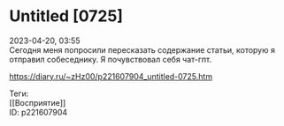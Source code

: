 Untitled [0725]
================

   
 2023-04-20, 03:55   
   Сегодня меня попросили пересказать содержание статьи, которую я отправил собеседнику. Я почувствовал себя чат-гпт.   
     
 <https://diary.ru/~zHz00/p221607904_untitled-0725.htm>   
   
 Теги:   
 [[Восприятие]]   
 ID: p221607904
